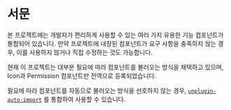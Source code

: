 # 서문

본 프로젝트에는 개발자가 편리하게 사용할 수 있는 여러 가지 유용한 기능 컴포넌트가 통합되어 있습니다. 만약 프로젝트에 내장된 컴포넌트가 요구 사항을 충족하지 않는 경우, 이를 사용하지 않거나 직접 수정하는 것도 가능합니다.

현재 이 프로젝트는 대부분 필요에 따라 컴포넌트를 불러오는 방식을 채택하고 있으며, Icon과 Permission 컴포넌트만 전역으로 등록되었습니다.

필요에 따라 컴포넌트를 자동으로 불러오는 방식을 선호하지 않는 경우, [`unplugin-auto-import`](https://github.com/antfu/unplugin-auto-import) 를 통합하여 사용할 수 있습니다.